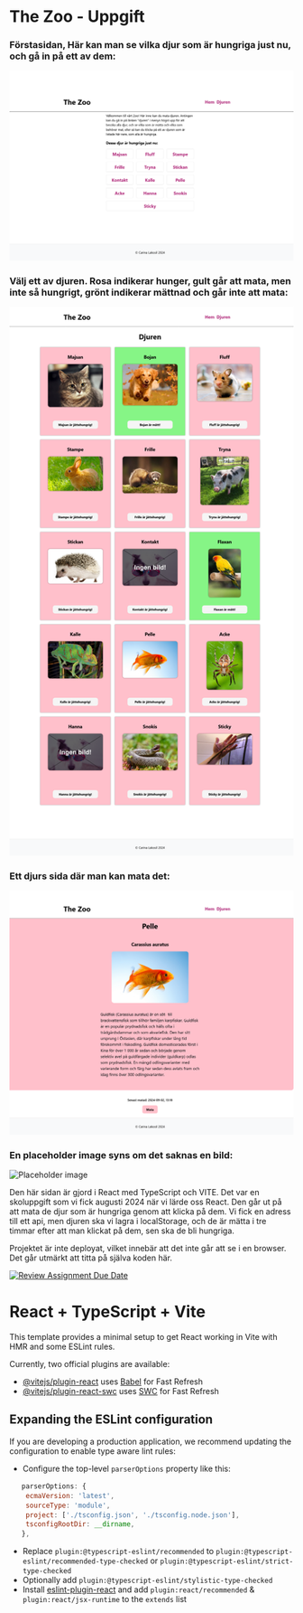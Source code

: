 # The Zoo - Uppgift

### Förstasidan, Här kan man se vilka djur som är hungriga just nu, och gå in på ett av dem: 
![Hem](src/assets/image/first.png)

### Välj ett av djuren. Rosa indikerar hunger, gult går att mata, men inte så hungrigt, grönt indikerar mättnad och går inte att mata:
![Djuren](src/assets/image/djuren.png)

### Ett djurs sida där man kan mata det:
![Ett djurs sida](src/assets/image/singel.png)

### En placeholder image syns om det saknas en bild:
![Placeholder image](src/assets/image/placeholderImage.png)

Den här sidan är gjord i React med TypeScript och VITE. Det var en skoluppgift som vi fick augusti 2024 när vi lärde oss React. Den går ut på att mata de djur som är hungriga genom att klicka på dem. Vi fick en adress till ett api, men djuren ska vi lagra i localStorage, och de är mätta i tre timmar efter att man klickat på dem, sen ska de bli hungriga.  



Projektet är inte deployat, vilket innebär att det inte går att se i en browser. Det går utmärkt att titta på själva koden här. 




[![Review Assignment Due Date](https://classroom.github.com/assets/deadline-readme-button-22041afd0340ce965d47ae6ef1cefeee28c7c493a6346c4f15d667ab976d596c.svg)](https://classroom.github.com/a/Fj2E3Yxb)


# React + TypeScript + Vite

This template provides a minimal setup to get React working in Vite with HMR and some ESLint rules.

Currently, two official plugins are available:

- [@vitejs/plugin-react](https://github.com/vitejs/vite-plugin-react/blob/main/packages/plugin-react/README.md) uses [Babel](https://babeljs.io/) for Fast Refresh
- [@vitejs/plugin-react-swc](https://github.com/vitejs/vite-plugin-react-swc) uses [SWC](https://swc.rs/) for Fast Refresh

## Expanding the ESLint configuration

If you are developing a production application, we recommend updating the configuration to enable type aware lint rules:

- Configure the top-level `parserOptions` property like this:

```js
   parserOptions: {
    ecmaVersion: 'latest',
    sourceType: 'module',
    project: ['./tsconfig.json', './tsconfig.node.json'],
    tsconfigRootDir: __dirname,
   },
```

- Replace `plugin:@typescript-eslint/recommended` to `plugin:@typescript-eslint/recommended-type-checked` or `plugin:@typescript-eslint/strict-type-checked`
- Optionally add `plugin:@typescript-eslint/stylistic-type-checked`
- Install [eslint-plugin-react](https://github.com/jsx-eslint/eslint-plugin-react) and add `plugin:react/recommended` & `plugin:react/jsx-runtime` to the `extends` list
